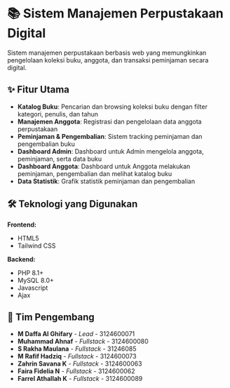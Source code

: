# 📚 Sistem Manajemen Perpustakaan Digital

Sistem manajemen perpustakaan berbasis web yang memungkinkan pengelolaan koleksi buku, anggota, dan transaksi peminjaman secara digital.

## ✨ Fitur Utama

- **Katalog Buku**: Pencarian dan browsing koleksi buku dengan filter kategori, penulis, dan tahun
- **Manajemen Anggota**: Registrasi dan pengelolaan data anggota perpustakaan
- **Peminjaman & Pengembalian**: Sistem tracking peminjaman dan pengembalian buku
- **Dashboard Admin**: Dashboard untuk Admin mengelola anggota, peminjaman, serta data buku
- **Dashboard Anggota**: Dashboard untuk Anggota melakukan peminjaman, pengembalian dan melihat katalog buku
- **Data Statistik**: Grafik statistik peminjaman dan pengembalian

## 🛠️ Teknologi yang Digunakan

**Frontend:**
- HTML5
- Tailwind CSS

**Backend:**
- PHP 8.1+
- MySQL 8.0+ 
- Javascript
- Ajax

## 👥 Tim Pengembang

- **M Daffa Al Ghifary** - *Lead* - 3124600071
- **Muhammad Ahnaf** - *Fullstack* - 3124600080
- **S Rakha Maulana** - *Fullstack* - 31246085
- **M Rafif Hadziq** - *Fullstack* - 3124600073
- **Zahrin Savana K** - *Fullstack* - 3124600063
- **Faira Fidelia N** - *Fullstack* - 3124600062
- **Farrel Athallah K** - *Fullstack* - 3124600089